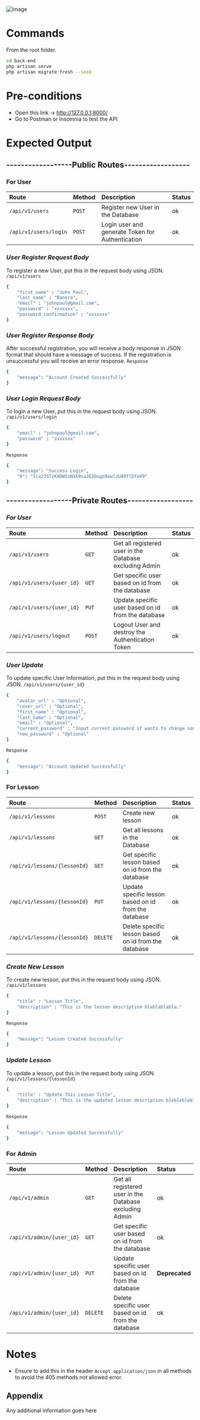 ![image](https://i.imgur.com/SNd4v1h.png)

# Commands

From the root folder.

```bash
cd back-end
php artisan serve
php artisan migrate:fresh --seed
```

# Pre-conditions
  
- Open this link -> http://127.0.0.1:8000/
- Go to Postman or Insomnia to test the API

# Expected Output

## ------------------**Public Routes**------------------

### For User

| Route                 | Method | Description                                      | Status |
| :-------------------- | :----- | :----------------------------------------------- | :----- |
| `/api/v1/users`       | `POST` | Register new User in the Database                | ok     |
| `/api/v1/users/login` | `POST` | Login user and generate Token for Authentication | ok     |

### **_User Register Request Body_**

To register a new User, put this in the request body using JSON.
`/api/v1/users`

```bash
{
	"first_name" : "John Paul",
	"last_name" : "Banera",
	"email" : "johnpaul@gmail.com",
	"password" : "xxxxxxx",
	"password_confirmation" : "xxxxxxx"
}
```

### **_User Register Response Body_**

After successful registration, you will receive a body response in JSON format that should have a message of success.
If the registration is unsuccessful you will receive an error response.
`Response`

```bash
{
	"message": "Account Created Successfully"
}
```

### **_User Login Request Body_**

To login a new User, put this in the request body using JSON.
`/api/v1/users/login`

```bash
{
	"email" : "johnpaul@gmail.com",
	"password" : "xxxxxxx"
}
```

`Response`

```bash
{
	"message": "Success Login",
	"0": "1|a23STzKXDWIxNXk9suJE2Dugo9xwlJU49flDfeX9"
}
```

## ------------------**Private Routes**------------------

### **_For User_**

| Route                     | Method | Description                                             | Status |
| :------------------------ | :----- | :------------------------------------------------------ | :----- |
| `/api/v1/users`           | `GET`  | Get all registered user in the Database excluding Admin | ok     |
| `/api/v1/users/{user_id}` | `GET`  | Get specific user based on id from the database         | ok     |
| `/api/v1/users/{user_id}` | `PUT`  | Update specific user based on id from the database      | ok     |
| `/api/v1/users/logout`    | `POST` | Logout User and destroy the Authentication Token        | ok     |

### **_User Update_**

To update specific User Information, put this in the request body using JSON.
`/api/v1/users/{user_id}`

```bash
{
	"avatar_url" : "Optional",
	"cover_url" : "Optional",
	"first_name" : "Optional",
	"last_name" : "Optional",
	"email" : "Optional",
	"current_password" : "Input current password if wants to change something",
	"new_password" : "Optional"
}
```

`Response`

```bash
{
	"message": "Account Updated Successfully"
}
```

### For Lesson

| Route                         | Method   | Description                                          | Status |
| :---------------------------- | :------- | :--------------------------------------------------- | :----- |
| `/api/v1/lessons`             | `POST`   | Create new lesson                                    | ok     |
| `/api/v1/lessons`             | `GET`    | Get all lessons in the Database                      | ok     |
| `/api/v1/lessons/{lessonId}` | `GET`    | Get specific lesson based on id from the database    | ok     |
| `/api/v1/lessons/{lessonId}` | `PUT`    | Update specific lesson based on id from the database | ok     |
| `/api/v1/lessons/{lessonId}` | `DELETE` | Delete specific lesson based on id from the database | ok     |

### **_Create New Lesson_**

To create new lesson, put this in the request body using JSON.
`/api/v1/lessons`

```bash
{
	"title" : "Lesson Title",
	"description" : "This is the lesson description blablablabla."
}
```

`Response`

```bash
{
	"message": "Lesson Created Successfully"
}
```

### **_Update Lesson_**

To update a lesson, put this in the request body using JSON.
`/api/v1/lessons/{lessonId}`

```bash
{
	"title" : "Update This Lesson Title",
	"description" : "This is the updated lesson description blebleblebleble."
}
```

`Response`

```bash
{
	"message": "Lesson Updated Successfully"
}
```

### For Admin

| Route                     | Method   | Description                                             | Status         |
| :------------------------ | :------- | :------------------------------------------------------ | :------------- |
| `/api/v1/admin`           | `GET`    | Get all registered user in the Database excluding Admin | ok             |
| `/api/v1/admin/{user_id}` | `GET`    | Get specific user based on id from the database         | ok             |
| `/api/v1/admin/{user_id}` | `PUT`    | Update specific user based on id from the database      | **Deprecated** |
| `/api/v1/admin/{user_id}` | `DELETE` | Delete specific user based on id from the database      | ok             |

# Notes

- Ensure to add this in the header `Accept application/json` in all methods to avoid the 405 methods not allowed error.

## Appendix

Any additional information goes here
